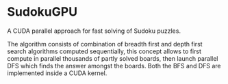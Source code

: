 # SudokuGPU
A CUDA parallel approach for fast solving of Sudoku puzzles.

The algorithm consists of combination of breadth first and depth first search algorithms computed sequentially, this concept allows to first compute in parallel thousands of partly solved boards, then launch 
parallel DFS which finds the answer amongst the boards. Both the BFS and DFS are implemented inside a CUDA kernel.
